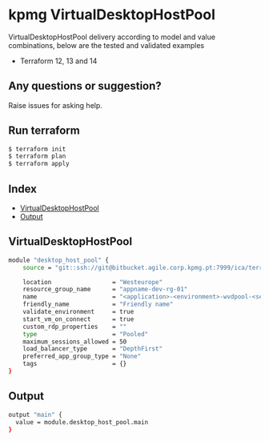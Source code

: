 # kpmg VirtualDesktopHostPool

VirtualDesktopHostPool delivery according to model and value combinations, below are the tested and validated examples

  - Terraform 12, 13 and 14

## Any questions or suggestion?

Raise issues for asking help.

## Run terraform

```bash
$ terraform init
$ terraform plan
$ terraform apply
```

## Index

- [VirtualDesktopHostPool](#VirtualDesktopHostPool)
- [Output](#output)

## VirtualDesktopHostPool<a name="VirtualDesktopHostPool"></a>
```bash
module "desktop_host_pool" {
    source = "git::ssh://git@bitbucket.agile.corp.kpmg.pt:7999/ica/terraform-azure-azurerm-virtual-desktop-host-pool.git"

    location                 = "Westeurope"
    resource_group_name      = "appname-dev-rg-01"
    name                     = "<application>-<environment>-wvdpool-<seq number>"
    friendly_name            = "Friendly name"
    validate_environment     = true
    start_vm_on_connect      = true
    custom_rdp_properties    = ""
    type                     = "Pooled"
    maximum_sessions_allowed = 50
    load_balancer_type       = "DepthFirst"
    preferred_app_group_type = "None"
    tags                     = {}
}
```

## Output<a name="output"></a>
```bash
output "main" {
  value = module.desktop_host_pool.main
}
```